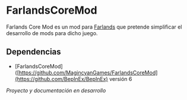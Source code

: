 # FarlandsCoreMod
Farlands Core Mod es un mod para [Farlands](https://store.steampowered.com/app/2252680/Farlands) que pretende simplificar el desarrollo de mods para dicho juego.

## Dependencias
* [FarlandsCoreMod]([https://github.com/MagincyanGames/FarlandsCoreMod](https://github.com/BepInEx/BepInEx) versión 6

*Proyecto y documentación en desarrollo*
